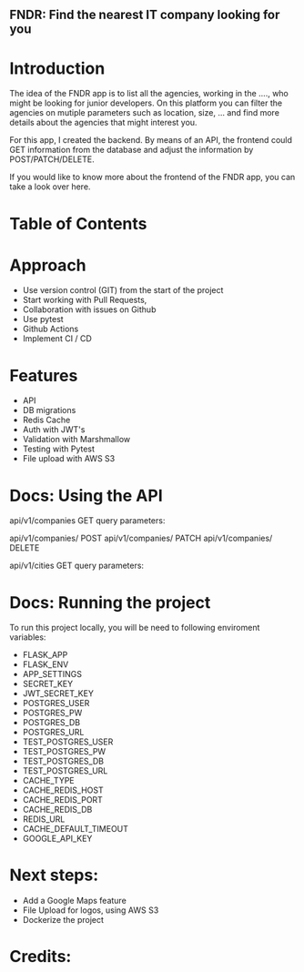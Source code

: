 ## FNDR: Find the nearest IT company looking for you

# Introduction

The idea of the FNDR app is to list all the agencies, working in the ...., who might be looking for junior developers. On this platform you can filter the agencies on mutiple parameters such as location, size, ... and find more details about the agencies that might interest you.

<fndr netlify link>

For this app, I created the backend. By means of an API, the frontend could GET information from the database and adjust the information by POST/PATCH/DELETE.

If you would like to know more about the frontend of the FNDR app, you can take a look over here. <fndr frontend link>

# Table of Contents

# Approach

-   Use version control (GIT) from the start of the project
-   Start working with Pull Requests, <once the project has some substance>
-   Collaboration with issues on Github
-   Use pytest
-   Github Actions
-   Implement CI / CD

# Features

-   API
-   DB migrations
-   Redis Cache
-   Auth with JWT's
-   Validation with Marshmallow
-   Testing with Pytest
-   File upload with AWS S3

# Docs: Using the API

api/v1/companies GET
query parameters:

api/v1/companies/<id> POST
api/v1/companies/<id> PATCH
api/v1/companies/<id> DELETE

api/v1/cities GET
query parameters:

# Docs: Running the project

To run this project locally, you will be need to following enviroment variables:

-   FLASK_APP
-   FLASK_ENV
-   APP_SETTINGS
-   SECRET_KEY
-   JWT_SECRET_KEY
-   POSTGRES_USER
-   POSTGRES_PW
-   POSTGRES_DB
-   POSTGRES_URL
-   TEST_POSTGRES_USER
-   TEST_POSTGRES_PW
-   TEST_POSTGRES_DB
-   TEST_POSTGRES_URL
-   CACHE_TYPE
-   CACHE_REDIS_HOST
-   CACHE_REDIS_PORT
-   CACHE_REDIS_DB
-   REDIS_URL
-   CACHE_DEFAULT_TIMEOUT
-   GOOGLE_API_KEY

# Next steps:

-   Add a Google Maps feature
-   File Upload for logos, using AWS S3
-   Dockerize the project

  
# Credits:

